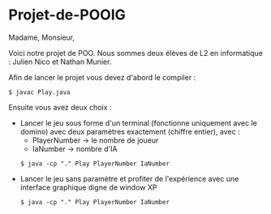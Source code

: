 # Projet-de-POOIG

Madame, Monsieur,

Voici notre projet de POO. Nous sommes deux élèves de L2 en informatique : Julien Nico et Nathan Munier.

Afin de lancer le projet vous devez d'abord le compiler : 
```
$ javac Play.java
```
Ensuite vous avez deux choix :
- Lancer le jeu sous forme d'un terminal (fonctionne uniquement avec le domino) avec deux paramètres exactement (chiffre entier), avec : 
  - PlayerNumber -> le nombre de joueur 
  - IaNumber -> nombre d'IA
  ```
  $ java -cp "." Play PlayerNumber IaNumber
  ```
- Lancer le jeu sans paramètre et profiter de l'expérience avec une interface graphique digne de window XP
  ```
  $ java -cp "." Play PlayerNumber IaNumber
    ```
